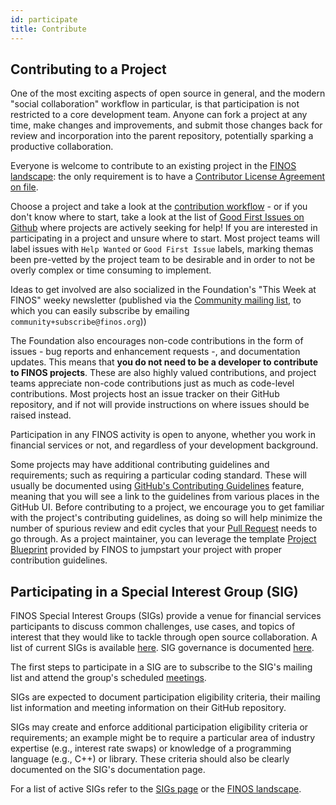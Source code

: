 ```yaml
---
id: participate
title: Contribute
---
```


## Contributing to a Project

One of the most exciting aspects of open source in general, and the modern "social collaboration" workflow in particular, is that participation is not restricted to a core development team. Anyone can fork a project at any time, make changes and improvements, and submit those changes back for review and incorporation into the parent repository, potentially sparking a productive collaboration.

Everyone is welcome to contribute to an existing project in the [FINOS landscape](https://landscape.finos.org): the only requirement is to have a [Contributor License Agreement on file](https://github.com/finos/community/blob/master/docs/governance/Software-Projects/EasyCLA.md).

Choose a project and take a look at the [contribution workflow](https://github.com/finos/community/blob/master/docs/governance/Software-Projects/Contribution.md#contribution-of-code-to-an-existing-finos-project) - or if you don't know where to start, take a look at the list of [Good First Issues on Github](https://github.com/search?q=org%3Afinos+is%3Aopen+label%3A%22good+first+issue%22&unscoped_q=is%3Aopen+label%3A%22good+first+issue%22) where projects are actively seeking for help! If you are interested in participating in a project and unsure where to start. Most project teams will label issues with `Help Wanted` or `Good First Issue` labels, marking themas been pre-vetted by the project team to be desirable and in order to not be overly complex or time consuming to implement.

Ideas to get involved are also socialized in the Foundation's "This Week at FINOS" weeky newsletter (published via the [Community mailing list](https://groups.google.com/a/finos.org/g/community), to which you can easily subscribe by emailing `community+subscribe@finos.org`))

The Foundation also encourages non-code contributions in the form of issues - bug reports and enhancement requests -, and documentation updates. This means that **you do not need to be a developer to contribute to FINOS projects**. These are also highly valued contributions, and project teams appreciate non-code contributions just as much as code-level contributions. Most projects host an issue tracker on their GitHub repository, and if not will provide instructions on where issues should be raised instead.

Participation in any FINOS activity is open to anyone, whether you work in financial services or not, and regardless of your development background.

Some projects may have additional contributing guidelines and requirements; such as requiring a particular coding standard. These will usually be documented using [GitHub's Contributing Guidelines](https://help.github.com/articles/setting-guidelines-for-repository-contributors/) feature, meaning that you will see a link to the guidelines from various places in the GitHub UI. Before contributing to a project, we encourage you to get familiar with the project's contributing guidelines, as doing so will help minimize the number of spurious review and edit cycles that your [Pull Request](https://docs.github.com/en/pull-requests/collaborating-with-pull-requests/proposing-changes-to-your-work-with-pull-requests/about-pull-requests) needs to go through. As a project maintainer, you can leverage the template [Project Blueprint](https://github.com/finos/software-project-blueprint) provided by FINOS to jumpstart your project with proper contribution guidelines.

## Participating in a Special Interest Group (SIG)

FINOS Special Interest Groups (SIGs) provide a venue for financial services participants to discuss common challenges, use cases, and topics of interest that they would like to tackle through open source collaboration. A list of current SIGs is available [here](https://github.com/finos/community/blob/master/docs/governance/special-interest-groups). SIG governance is documented [here](https://github.com/finos/community/blob/master/docs/governance#special-interest-groups).

The first steps to participate in a SIG are to subscribe to the SIG's mailing list and attend the group's scheduled [meetings](https://calendar.google.com/calendar/u/0/embed?src=finos.org_fac8mo1rfc6ehscg0d80fi8jig@group.calendar.google.com&ctz=America/New_York).

SIGs are expected to document participation eligibility criteria, their mailing list information and meeting information on their GitHub repository.

SIGs may create and enforce additional participation eligibility criteria or requirements; an example might be to require a particular area of industry expertise (e.g., interest rate swaps) or knowledge of a programming language (e.g., C++) or library. These criteria should also be clearly documented on the SIG's documentation page.

For a list of active SIGs refer to the [SIGs page](https://github.com/finos/community/blob/master/docs/governance/special-interest-groups) or the [FINOS landscape](https://landscape.finos.org/).
